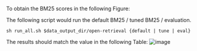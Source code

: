 <!-- This files contains the BM25 scores (`k1=0.9 b=0.4`) of each language. (on dataset `v0.5`) -->

To obtain the BM25 scores in the following Figure:

The following script would run the default BM25 / tuned BM25 / evaluation.
```
sh run_all.sh $data_output_dir/open-retrieval {default | tune | eval}
```

The results should match the value in the following Table:
![image](https://user-images.githubusercontent.com/31640436/129927124-78acf1eb-f269-485b-bc8b-0763c5cfcb9f.png)

